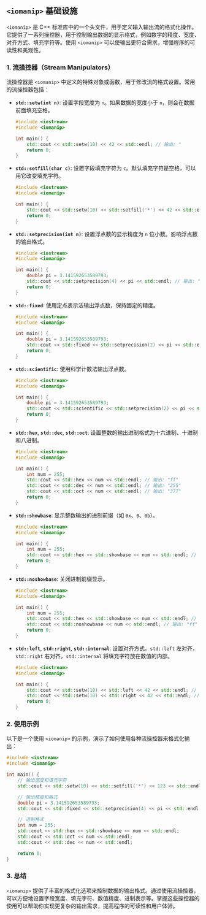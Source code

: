 ## `<iomanip>` 基础设施

`<iomanip>` 是 C++ 标准库中的一个头文件，用于定义输入输出流的格式化操作。它提供了一系列操控器，用于控制输出数据的显示格式，例如数字的精度、宽度、对齐方式、填充字符等。使用 `<iomanip>` 可以使输出更符合需求，增强程序的可读性和美观性。

### 1. **流操控器（Stream Manipulators）**

流操控器是 `<iomanip>` 中定义的特殊对象或函数，用于修改流的格式设置。常用的流操控器包括：

- **`std::setw(int n)`**: 设置字段宽度为 `n`。如果数据的宽度小于 `n`，则会在数据前面填充空格。

  ```cpp
  #include <iostream>
  #include <iomanip>

  int main() {
      std::cout << std::setw(10) << 42 << std::endl; // 输出: "         42"
      return 0;
  }
  ```

- **`std::setfill(char c)`**: 设置字段填充字符为 `c`。默认填充字符是空格，可以用它改变填充字符。

  ```cpp
  #include <iostream>
  #include <iomanip>

  int main() {
      std::cout << std::setw(10) << std::setfill('*') << 42 << std::endl; // 输出: "********42"
      return 0;
  }
  ```

- **`std::setprecision(int n)`**: 设置浮点数的显示精度为 `n` 位小数。影响浮点数的输出格式。

  ```cpp
  #include <iostream>
  #include <iomanip>

  int main() {
      double pi = 3.141592653589793;
      std::cout << std::setprecision(4) << pi << std::endl; // 输出: "3.142"
      return 0;
  }
  ```

- **`std::fixed`**: 使用定点表示法输出浮点数，保持固定的精度。

  ```cpp
  #include <iostream>
  #include <iomanip>

  int main() {
      double pi = 3.141592653589793;
      std::cout << std::fixed << std::setprecision(2) << pi << std::endl; // 输出: "3.14"
      return 0;
  }
  ```

- **`std::scientific`**: 使用科学计数法输出浮点数。

  ```cpp
  #include <iostream>
  #include <iomanip>

  int main() {
      double pi = 3.141592653589793;
      std::cout << std::scientific << std::setprecision(2) << pi << std::endl; // 输出: "3.14e+00"
      return 0;
  }
  ```

- **`std::hex`**, **`std::dec`**, **`std::oct`**: 设置整数的输出进制格式为十六进制、十进制和八进制。

  ```cpp
  #include <iostream>
  #include <iomanip>

  int main() {
      int num = 255;
      std::cout << std::hex << num << std::endl; // 输出: "ff"
      std::cout << std::dec << num << std::endl; // 输出: "255"
      std::cout << std::oct << num << std::endl; // 输出: "377"
      return 0;
  }
  ```

- **`std::showbase`**: 显示整数输出的进制前缀（如 `0x`、`0`、`0b`）。

  ```cpp
  #include <iostream>
  #include <iomanip>

  int main() {
      int num = 255;
      std::cout << std::hex << std::showbase << num << std::endl; // 输出: "0xff"
      return 0;
  }
  ```

- **`std::noshowbase`**: 关闭进制前缀显示。

  ```cpp
  #include <iostream>
  #include <iomanip>

  int main() {
      int num = 255;
      std::cout << std::hex << std::showbase << num << std::endl; // 输出: "0xff"
      std::cout << std::noshowbase << num << std::endl; // 输出: "ff"
      return 0;
  }
  ```

- **`std::left`**, **`std::right`**, **`std::internal`**: 设置对齐方式。`std::left` 左对齐，`std::right` 右对齐，`std::internal` 将填充字符放在数值的内部。

  ```cpp
  #include <iostream>
  #include <iomanip>

  int main() {
      std::cout << std::setw(10) << std::left << 42 << std::endl; // 输出: "42        "
      std::cout << std::setw(10) << std::right << 42 << std::endl; // 输出: "        42"
      return 0;
  }
  ```

### 2. **使用示例**

以下是一个使用 `<iomanip>` 的示例，演示了如何使用各种流操控器来格式化输出：

```cpp
#include <iostream>
#include <iomanip>

int main() {
    // 输出宽度和填充字符
    std::cout << std::setw(10) << std::setfill('*') << 123 << std::endl;

    // 输出精度和格式
    double pi = 3.141592653589793;
    std::cout << std::fixed << std::setprecision(4) << pi << std::endl;

    // 进制格式
    int num = 255;
    std::cout << std::hex << std::showbase << num << std::endl;
    std::cout << std::oct << num << std::endl;
    std::cout << std::dec << num << std::endl;

    return 0;
}
```

### 3. **总结**

`<iomanip>` 提供了丰富的格式化选项来控制数据的输出格式。通过使用流操控器，可以方便地设置字段宽度、填充字符、数值精度、进制表示等。掌握这些操控器的使用可以帮助你实现更复杂的输出需求，提高程序的可读性和用户体验。